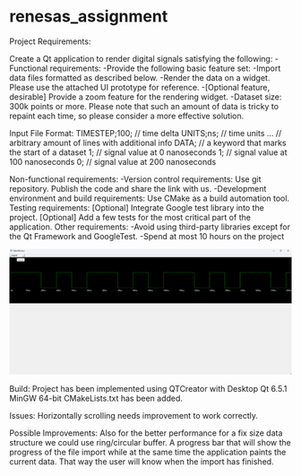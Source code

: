 # renesas_assignment

Project Requirements:

Create a Qt application to render digital signals satisfying the following:
-Functional requirements:
-Provide the following basic feature set:
-Import data files formatted as described below.
-Render the data on a widget. Please use the attached UI prototype for reference.
-[Optional feature, desirable] Provide a zoom feature for the rendering widget.
-Dataset size: 300k points or more. Please note that such an amount of data is tricky to repaint each time, so please consider
a more effective solution.

Input File Format:
TIMESTEP;100; // time delta
UNITS;ns; // time units
... // arbitrary amount of lines with additional info
DATA; // a keyword that marks the start of a dataset
1; // signal value at 0 nanoseconds
1; // signal value at 100 nanoseconds
0; // signal value at 200 nanoseconds


Non-functional requirements:
-Version control requirements:
	Use git repository.
	Publish the code and share the link with us.
-Development environment and build requirements:
	Use CMake as a build automation tool.
Testing requirements:
	[Optional] Integrate Google test library into the project.
	[Optional] Add a few tests for the most critical part of the application.
Other requirements:
	-Avoid using third-party libraries except for the Qt Framework and GoogleTest.
	-Spend at most 10 hours on the project	
	
![alt text](https://github.com/parisnikf/renesas_assignment/blob/main/renesas_assignment/application_gui.png?raw=true)	
	
Build:
Project has been implemented using QTCreator with Desktop Qt 6.5.1 MinGW 64-bit
CMakeLists.txt has been added.

Issues:
Horizontally scrolling needs improvement to work correctly.

Possible Improvements:
Also for the better performance for a fix size data structure we could use ring/circular buffer.
A progress bar that will show the progress of the file import while at the same time the application paints the current data.
That way the user will know when the import has finished.



